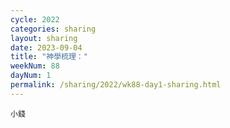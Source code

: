 ```yaml
---
cycle: 2022
categories: sharing
layout: sharing
date: 2023-09-04
title: "神學梳理："
weekNum: 88
dayNum: 1
permalink: /sharing/2022/wk88-day1-sharing.html
---
```


[](https://eccseattle.github.io/media/sharing/2022/wk088/2023-09-04-bin.m4a)

`小錢`

